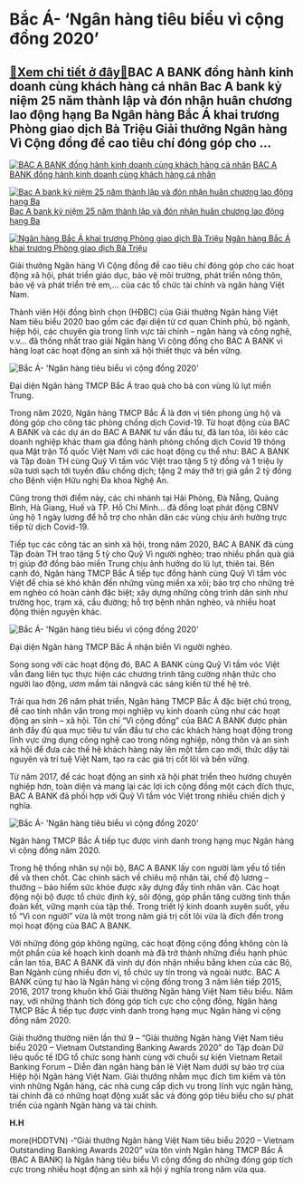 Bắc Á- ‘Ngân hàng tiêu biểu vì cộng đồng 2020’
==============================================

[:gift:Xem chi tiết ở đây:gift:](https://hddtvn.com/bac-a-ngan-hang-tieu-bieu-vi-cong-dong-2020/)BAC A BANK đồng hành kinh doanh cùng khách hàng cá nhân Bac A bank kỷ niệm 25 năm thành lập và đón nhận huân chương lao động hạng Ba Ngân hàng Bắc Á khai trương Phòng giao dịch Bà Triệu Giải thưởng Ngân hàng Vì Cộng đồng đề cao tiêu chí đóng góp cho …
-----------------------------------------------------------------------------------------------------------------------------------------------------------------------------------------------------------------------------------------------------------





[![BAC A BANK đồng hành kinh doanh cùng khách hàng cá nhân](https://hddtvn.com/wp-content/uploads/2021/01/4703_bac_a.jpg "BAC A BANK đồng hành kinh doanh cùng khách hàng cá nhân")](https://haiquanonline.com.vn/bac-a-bank-dong-hanh-kinh-doanh-cung-khach-hang-ca-nhan-130886.html "BAC A BANK đồng hành kinh doanh cùng khách hàng cá nhân") 
[BAC A BANK đồng hành kinh doanh cùng khách hàng cá nhân](https://haiquanonline.com.vn/bac-a-bank-dong-hanh-kinh-doanh-cung-khach-hang-ca-nhan-130886.html "BAC A BANK đồng hành kinh doanh cùng khách hàng cá nhân")


[![Bac A bank kỷ niệm 25 năm thành lập và đón nhận huân chương lao động hạng Ba](https://hddtvn.com/wp-content/uploads/2021/01/0054_BacaNguyentheky_Baohaiquan.jpg "Bac A bank kỷ niệm 25 năm thành lập và đón nhận huân chương lao động hạng Ba")](https://haiquanonline.com.vn/bac-a-bank-ky-niem-25-nam-thanh-lap-va-don-nhan-huan-chuong-lao-dong-hang-ba-111879.html "Bac A bank kỷ niệm 25 năm thành lập và đón nhận huân chương lao động hạng Ba") 
[Bac A bank kỷ niệm 25 năm thành lập và đón nhận huân chương lao động hạng Ba](https://haiquanonline.com.vn/bac-a-bank-ky-niem-25-nam-thanh-lap-va-don-nhan-huan-chuong-lao-dong-hang-ba-111879.html "Bac A bank kỷ niệm 25 năm thành lập và đón nhận huân chương lao động hạng Ba")


[![Ngân hàng Bắc Á khai trương Phòng giao dịch Bà Triệu](https://hddtvn.com/wp-content/uploads/2021/01/anh120181108091001.1290230.jpg "Ngân hàng Bắc Á khai trương Phòng giao dịch Bà Triệu")](https://haiquanonline.com.vn/ngan-hang-bac-a-khai-truong-phong-giao-dich-ba-trieu-68942.html "Ngân hàng Bắc Á khai trương Phòng giao dịch Bà Triệu") 
[Ngân hàng Bắc Á khai trương Phòng giao dịch Bà Triệu](https://haiquanonline.com.vn/ngan-hang-bac-a-khai-truong-phong-giao-dich-ba-trieu-68942.html "Ngân hàng Bắc Á khai trương Phòng giao dịch Bà Triệu")



Giải thưởng Ngân hàng Vì Cộng đồng đề cao tiêu chí đóng góp cho các hoạt động xã hội, phát triển giáo dục, bảo vệ môi trường, phát triển nông thôn, bảo vệ và phát triển trẻ em,… của các tổ chức tài chính và ngân hàng Việt Nam.


Thành viên Hội đồng bình chọn (HĐBC) của Giải thưởng Ngân hàng Việt Nam tiêu biểu 2020 bao gồm các đại diện từ cơ quan Chính phủ, bộ ngành, hiệp hội, các chuyên gia trong lĩnh vực tài chính – ngân hàng và công nghệ, v.v… đã thống nhất trao giải Ngân hàng Vì cộng đồng cho BAC A BANK vì hàng loạt các hoạt động an sinh xã hội thiết thực và bền vững.





![Bắc Á- 'Ngân hàng tiêu biểu vì cộng đồng 2020'](https://hddtvn.com/wp-content/uploads/2021/01/4303_Bac_a_1-1.jpg "BAC A BANK - NGÂN HÀNG TIÊU BIỂU VÌ CỘNG ĐỒNG 2020")


Đại diện Ngân hàng TMCP Bắc Á trao quà cho bà con vùng lũ lụt miền Trung.



Trong năm 2020, Ngân hàng TMCP Bắc Á là đơn vị tiên phong ủng hộ và đóng góp cho công tác phòng chống dịch Covid-19. Từ hoạt động của BAC A BANK và các dự án do BAC A BANK tư vấn đầu tư, đã lan tỏa, lôi kéo các doanh nghiệp khác tham gia đồng hành phòng chống dịch Covid 19 thông qua Mặt trận Tổ quốc Việt Nam với các hoạt động cụ thể như: BAC A BANK và Tập đoàn TH cùng Quỹ Vì tầm vóc Việt trao tặng 5 tỷ đồng và 1 triệu ly sữa tươi sạch tới tuyến đầu chống dịch; tặng 2 máy thở trị giá gần 2 tỷ đồng cho Bệnh viện Hữu nghị Đa khoa Nghệ An.


Cũng trong thời điểm này, các chi nhánh tại Hải Phòng, Đà Nẵng, Quảng Bình, Hà Giang, Huế và TP. Hồ Chí Minh… đã đồng loạt phát động CBNV ủng hộ 1 ngày lương để hỗ trợ cho nhân dân các vùng chịu ảnh hưởng trực tiếp từ dịch Covid-19.


Tiếp tục các công tác an sinh xã hội, trong năm 2020, BAC A BANK đã cùng Tập đoàn TH trao tặng 5 tỷ cho Quỹ Vì người nghèo; trao nhiều phần quà giá trị giúp đỡ đồng bào miền Trung chịu ảnh hưởng do lũ lụt, thiên tai. Bên cạnh đó, Ngân hàng TMCP Bắc Á tiếp tục đồng hành cùng Quỹ Vì tầm vóc Việt để chia sẻ khó khăn đến những vùng miền xa xôi; bảo trợ cho những trẻ em nghèo có hoàn cảnh đặc biệt; xây dựng những công trình dân sinh như trường học, trạm xá, cầu đường; hỗ trợ bệnh nhân nghèo, và nhiều hoạt động thiện nguyện khác.





![Bắc Á- 'Ngân hàng tiêu biểu vì cộng đồng 2020'](https://hddtvn.com/wp-content/uploads/2021/01/4308_bac_a_2.jpg "BAC A BANK - NGÂN HÀNG TIÊU BIỂU VÌ CỘNG ĐỒNG 2020")


 Đại diện Ngân hàng TMCP Bắc Á nhận biển Vì người nghèo.



Song song với các hoạt động đó, BAC A BANK cùng Quỹ Vì tầm vóc Việt vẫn đang liên tục thực hiện các chương trình tăng cường nhận thức cho người lao động, ươm mầm tài năngvà các sáng kiến từ thế hệ trẻ.


Trải qua hơn 26 năm phát triển, Ngân hàng TMCP Bắc Á đặc biệt chú trọng, đề cao tính nhân văn trong mọi nghiệp vụ kinh doanh cũng như các hoạt động an sinh – xã hội. Tôn chỉ “Vì cộng đồng” của BAC A BANK được phản ánh đầy đủ qua mục tiêu tư vấn đầu tư cho các khách hàng hoạt động trong lĩnh vực ứng dụng công nghệ cao trong nông nghiệp, nông thôn và an sinh xã hội để đưa các thế hệ khách hàng này lên một tầm cao mới, thức dậy tài nguyên và trí tuệ Việt Nam, tạo ra các giá trị cốt lõi và bền vững.


Từ năm 2017, để các hoạt động an sinh xã hội phát triển theo hướng chuyên nghiệp hơn, toàn diện và mang lại các lợi ích cộng đồng một cách đích thực, BAC A BANK đã phối hợp với Quỹ Vì tầm vóc Việt trong nhiều chiến dịch ý nghĩa.





![Bắc Á- 'Ngân hàng tiêu biểu vì cộng đồng 2020'](https://hddtvn.com/wp-content/uploads/2021/01/4312_bac_a_3.jpg "BAC A BANK - NGÂN HÀNG TIÊU BIỂU VÌ CỘNG ĐỒNG 2020")


Ngân hàng TMCP Bắc Á tiếp tục được vinh danh trong hạng mục Ngân hàng vì cộng đồng năm 2020.



Trong hệ thống nhân sự nội bộ, BAC A BANK lấy con người làm yếu tố tiền đề và then chốt. Các chính sách về chiêu mộ nhân tài, chế độ lương – thưởng – bảo hiểm sức khỏe được xây dựng đầy tính nhân văn. Các hoạt động nội bộ được tổ chức định kỳ, sôi động, góp phần tăng cường tinh thần đoàn kết, vững mạnh của tập thể. Trong triết lý kinh doanh xuyên suốt, yếu tố “Vì con người” vừa là một trong năm giá trị cốt lõi vừa là đích đến trong mọi hoạt động của BAC A BANK.


Với những đóng góp không ngừng, các hoạt động cộng đồng không còn là một phần của kế hoạch kinh doanh mà đã trở thành những điều hạnh phúc cần lan tỏa, BAC A BANK đã vinh dự đón nhận nhiều bằng khen của các Bộ, Ban Ngành cùng nhiều đơn vị, tổ chức uy tín trong và ngoài nước. BAC A BANK cũng tự hào là Ngân hàng vì cộng đồng trong 3 năm liên tiếp 2015, 2016, 2017 trong khuôn khổ Giải thưởng Ngân hàng Việt Nam tiêu biểu. Năm nay, với những thành tích đóng góp tích cực cho cộng đồng, Ngân hàng TMCP Bắc Á tiếp tục được vinh danh trong hạng mục Ngân hàng vì cộng đồng năm 2020.





Giải thưởng thường niên lần thứ 9 – “Giải thưởng Ngân hàng Việt Nam tiêu biểu 2020 – Vietnam Outstanding Banking Awards 2020” do Tập đoàn Dữ liệu quốc tế IDG tổ chức song hành cùng với chuỗi sự kiện Vietnam Retail Banking Forum – Diễn đàn ngân hàng bán lẻ Việt Nam dưới sự bảo trợ của Hiệp hội Ngân hàng Việt Nam. Giải thưởng nhằm mục đích tìm kiếm và tôn vinh những Ngân hàng, các nhà cung cấp dịch vụ trong lĩnh vực ngân hàng, tài chính đã có những hoạt động xuất sắc và đóng góp tiêu biểu cho sự phát triển của ngành Ngân hàng và tài chính.




**H.H**



more(HDDTVN) -“Giải thưởng Ngân hàng Việt Nam tiêu biểu 2020 – Vietnam Outstanding Banking Awards 2020” vừa tôn vinh Ngân hàng TMCP Bắc Á (BAC A BANK) là Ngân hàng tiêu biểu Vì cộng đồng do những đóng góp tích cực trong nhiều hoạt động an sinh xã hội ý nghĩa trong năm vừa qua.

